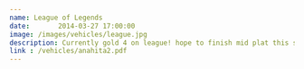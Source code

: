 ```yaml
---
name: League of Legends
date:       2014-03-27 17:00:00
image: /images/vehicles/league.jpg
description: Currently gold 4 on league! hope to finish mid plat this season
link : /vehicles/anahita2.pdf
---
```

